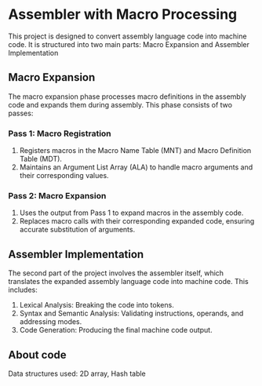 # Assembler with Macro Processing
This project is designed to convert assembly language code into machine code. It is structured into two main parts: Macro Expansion and Assembler Implementation

## Macro Expansion
The macro expansion phase processes macro definitions in the assembly code and expands them during assembly. This phase consists of two passes:
### Pass 1: Macro Registration
1. Registers macros in the Macro Name Table (MNT) and Macro Definition Table (MDT).
2. Maintains an Argument List Array (ALA) to handle macro arguments and their corresponding values.
### Pass 2: Macro Expansion
1. Uses the output from Pass 1 to expand macros in the assembly code.
2. Replaces macro calls with their corresponding expanded code, ensuring accurate substitution of arguments.

## Assembler Implementation
The second part of the project involves the assembler itself, which translates the expanded assembly language code into machine code. This includes:

1. Lexical Analysis: Breaking the code into tokens.
2. Syntax and Semantic Analysis: Validating instructions, operands, and addressing modes.
3. Code Generation: Producing the final machine code output.

## About code
Data structures used: 2D array, Hash table

